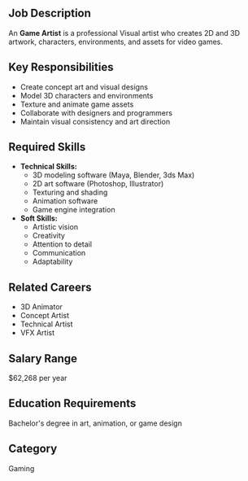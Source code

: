 ## Job Description
An **Game Artist** is a professional Visual artist who creates 2D and 3D artwork, characters, environments, and assets for video games.

## Key Responsibilities
- Create concept art and visual designs
- Model 3D characters and environments
- Texture and animate game assets
- Collaborate with designers and programmers
- Maintain visual consistency and art direction

## Required Skills
- **Technical Skills:**
  - 3D modeling software (Maya, Blender, 3ds Max)
  - 2D art software (Photoshop, Illustrator)
  - Texturing and shading
  - Animation software
  - Game engine integration
- **Soft Skills:**
  - Artistic vision
  - Creativity
  - Attention to detail
  - Communication
  - Adaptability

## Related Careers
- 3D Animator
- Concept Artist
- Technical Artist
- VFX Artist

## Salary Range
$62,268 per year

## Education Requirements
Bachelor's degree in art, animation, or game design

## Category
Gaming
